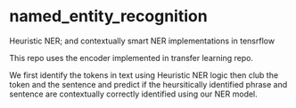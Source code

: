 # named_entity_recognition
Heuristic NER; and contextually smart NER implementations in tensrflow  

This repo uses the encoder implemented in transfer learning repo.

We first identify the tokens in text using Heuristic NER logic then club the token and the sentence and predict if the 
heursitically identified phrase and sentence are contextually correctly identified using our NER model. 
